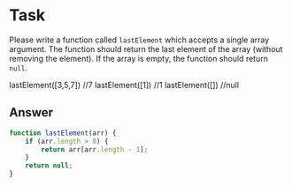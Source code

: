 # Task 

Please write a function called `lastElement` which accepts a single array argument.  The function should return the last element of the array (without removing the element).  If the array is empty, the function should return `null`.

lastElement([3,5,7]) //7
lastElement([1]) //1
lastElement([]) //null


## Answer

```javascript
function lastElement(arr) {
    if (arr.length > 0) {
        return arr[arr.length - 1];
    } 
    return null;   
}
```
